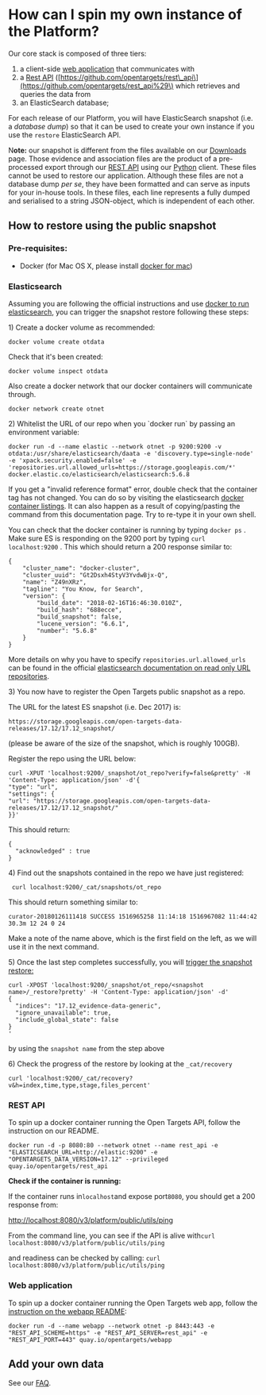 # How can I spin my own instance of the Platform?

Our core stack is composed of three tiers:

1. a client-side [web application](https://github.com/opentargets/webapp) that communicates with 
2. a [Rest API](https://github.com/opentargets/rest_api) \([https://github.com/opentargets/rest\_api\](https://github.com/opentargets/rest_api%29\) which retrieves and queries the data from 
3. an ElasticSearch database; 

For each release of our Platform, you will have ElasticSearch snapshot \(i.e. a _database_ _dump_\) so that it can be used to create your own instance if you use the `restore` ElasticSearch API.

N**ote:** our snapshot is different from the files available on our [Downloads](http://www.targetvalidation.org/downloads/data) page. Those evidence and association files are the product of a pre-processed export through our [REST API](http://api.opentargets.io/v3/platform/docs) using our [Python](https://github.com/opentargets/opentargets-py) client. These files cannot be used to restore our application. Although these files are not a database dump _per se_, they have been formatted and can serve as inputs for your in-house tools. In these files, each line represents a fully dumped and serialised to a string JSON-object, which is independent of each other.

## How to restore using the public snapshot

### Pre-requisites:

* Docker \(for Mac OS X, please install [docker for mac](https://docs.docker.com/docker-for-mac/)\)

### Elasticsearch

Assuming you are following the official instructions and use [docker to run elasticsearch](https://www.elastic.co/guide/en/elasticsearch/reference/5.6/docker.html), you can trigger the snapshot restore following these steps:

1\) Create a docker volume as recommended:

```text
docker volume create otdata
```

Check that it's been created:

```text
docker volume inspect otdata
```

Also create a docker network that our docker containers will communicate through.

```text
docker network create otnet
```

2\) Whitelist the URL of our repo when you \`docker run\` by passing an environment variable:

```text
docker run -d --name elastic --network otnet -p 9200:9200 -v otdata:/usr/share/elasticsearch/daata -e 'discovery.type=single-node' -e 'xpack.security.enabled=false' -e 'repositories.url.allowed_urls=https://storage.googleapis.com/*' docker.elastic.co/elasticsearch/elasticsearch:5.6.8
```

If you get a "invalid reference format" error, double check that the container tag has not changed. You can do so by visiting the elasticsearch [docker container listings](https://www.docker.elastic.co/). It can also happen as a result of copying/pasting the command from this documentation page. Try to re-type it in your own shell.

You can check that the docker container is running by typing `docker ps` . Make sure ES is responding on the 9200 port by typing `curl localhost:9200` . This which should return a 200 response similar to:

```text
{
    "cluster_name": "docker-cluster",
    "cluster_uuid": "Gt2Dsxh4StyV3YvdwBjx-Q",
    "name": "Z49nXRz",
    "tagline": "You Know, for Search",
    "version": {
        "build_date": "2018-02-16T16:46:30.010Z",
        "build_hash": "688ecce",
        "build_snapshot": false,
        "lucene_version": "6.6.1",
        "number": "5.6.8"
    }
}
```

More details on why you have to specify `repositories.url.allowed_urls` can be found in the official [elasticsearch documentation on read only URL repositories](https://www.elastic.co/guide/en/elasticsearch/reference/5.6/modules-snapshots.html#_read_only_url_repository).

3\) You now have to register the Open Targets public snapshot as a repo.

The URL for the latest ES snapshot \(i.e. Dec 2017\) is:

`https://storage.googleapis.com/open-targets-data-releases/17.12/17.12_snapshot/`

\(please be aware of the size of the snapshot, which is roughly 100GB\).

Register the repo using the URL below:

```text
curl -XPUT 'localhost:9200/_snapshot/ot_repo?verify=false&pretty' -H 'Content-Type: application/json' -d'{
"type": "url",
"settings": {
"url": "https://storage.googleapis.com/open-targets-data-releases/17.12/17.12_snapshot/"
}}'
```

This should return:

```text
{
  "acknowledged" : true
}
```

4\) Find out the snapshots contained in the repo we have just registered:

```text
 curl localhost:9200/_cat/snapshots/ot_repo
```

This should return something similar to:

```text
curator-20180126111418 SUCCESS 1516965258 11:14:18 1516967082 11:44:42 30.3m 12 24 0 24
```

Make a note of the name above, which is the first field on the left, as we will use it in the next command.

5\) Once the last step completes successfully, you will [trigger the snapshot restore:](https://www.elastic.co/guide/en/elasticsearch/reference/5.6/modules-snapshots.html#_restore)

```text
curl -XPOST 'localhost:9200/_snapshot/ot_repo/<snapshot name>/_restore?pretty' -H 'Content-Type: application/json' -d'
{
  "indices": "17.12_evidence-data-generic",
  "ignore_unavailable": true,
  "include_global_state": false
}
'
```

by using the `snapshot name` from the step above

6\) Check the progress of the restore by looking at the `_cat/recovery`

```text
curl 'localhost:9200/_cat/recovery?v&h=index,time,type,stage,files_percent'
```

### REST API

To spin up a docker container running the Open Targets API, follow the instruction on our README.

```text
docker run -d -p 8080:80 --network otnet --name rest_api -e "ELASTICSEARCH_URL=http://elastic:9200" -e "OPENTARGETS_DATA_VERSION=17.12" --privileged quay.io/opentargets/rest_api
```

**Check if the container is running:** 

If the container runs in`localhost`and expose port`8080`, you should get a 200 response from:

[http://localhost:8080/v3/platform/public/utils/ping](http://localhost:8080/v3/platform/public/utils/ping)

From the command line, you can see if the API is alive with`curl localhost:8080/v3/platform/public/utils/ping`

and readiness can be checked by calling: `curl localhost:8080/v3/platform/public/utils/ping`

### Web application

To spin up a docker container running the Open Targets web app, follow the [instruction on the webapp README](https://github.com/opentargets/webapp#deploy-using-our-docker-container):

```text
docker run -d --name webapp --network otnet -p 8443:443 -e "REST_API_SCHEME=https" -e "REST_API_SERVER=rest_api" -e "REST_API_PORT=443" quay.io/opentargets/webapp
```

## Add your own data

See our [FAQ](https://legacy.gitbook.com/book/opentargets/docs/edit#/edit/master/faq/add-your-own-data.md?_k=3rnm61).

